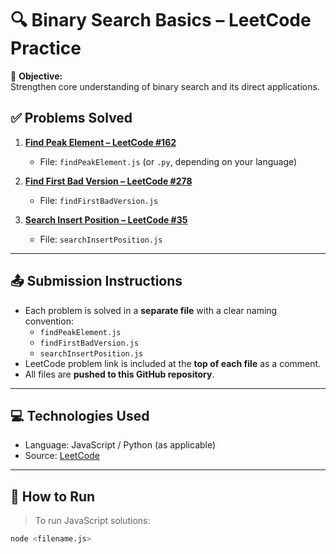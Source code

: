 # 🔍 Binary Search Basics – LeetCode Practice

📅 **Objective:**  
Strengthen core understanding of binary search and its direct applications.

## ✅ Problems Solved

1. **[Find Peak Element – LeetCode #162](https://leetcode.com/problems/find-peak-element/)**
   - File: `findPeakElement.js` (or `.py`, depending on your language)

2. **[Find First Bad Version – LeetCode #278](https://leetcode.com/problems/first-bad-version/)**
   - File: `findFirstBadVersion.js`

3. **[Search Insert Position – LeetCode #35](https://leetcode.com/problems/search-insert-position/)**
   - File: `searchInsertPosition.js`

---

## 📤 Submission Instructions

- Each problem is solved in a **separate file** with a clear naming convention:
  - `findPeakElement.js`
  - `findFirstBadVersion.js`
  - `searchInsertPosition.js`
- LeetCode problem link is included at the **top of each file** as a comment.
- All files are **pushed to this GitHub repository**.

---

## 💻 Technologies Used

- Language: JavaScript / Python (as applicable)
- Source: [LeetCode](https://leetcode.com)

---

## 📎 How to Run

> To run JavaScript solutions:
```bash
node <filename.js>
